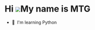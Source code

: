 Hi ![](https://user-images.githubusercontent.com/18350557/176309783-0785949b-9127-417c-8b55-ab5a4333674e.gif)My name is MTG
===========================================================================================================================

*   🧠  I'm learning Python 
<!--
**MineTheGame/MineTheGame** is a ✨ _special_ ✨ repository because its `README.md` (this file) appears on your GitHub profile.

Here are some ideas to get you started:

- 🔭 I’m currently working on ...
 🌱 I’m currently learning 
- 👯 I’m looking to collaborate on ...
- 🤔 I’m looking for help with ...
- 💬 Ask me about ...
- 📫 How to reach me: ...
- 😄 Pronouns: ...
- ⚡ Fun fact: ...
-->
